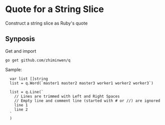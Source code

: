 # Quote for a String Slice

Construct a string slice as Ruby's quote

## Synposis

Get and import
```
go get github.com/zhiminwen/q
```

Sample:

```golang
  var list []string
  list = q.Word(`master1 master2 master3 worker1 worker2 worker3`)

  list = q.Line(`
    // Lines are trimmed with Left and Right Spaces
    // Empty line and comment line (started with # or //) are ignored
    line 1
    line 2
  `
  )
``` 


